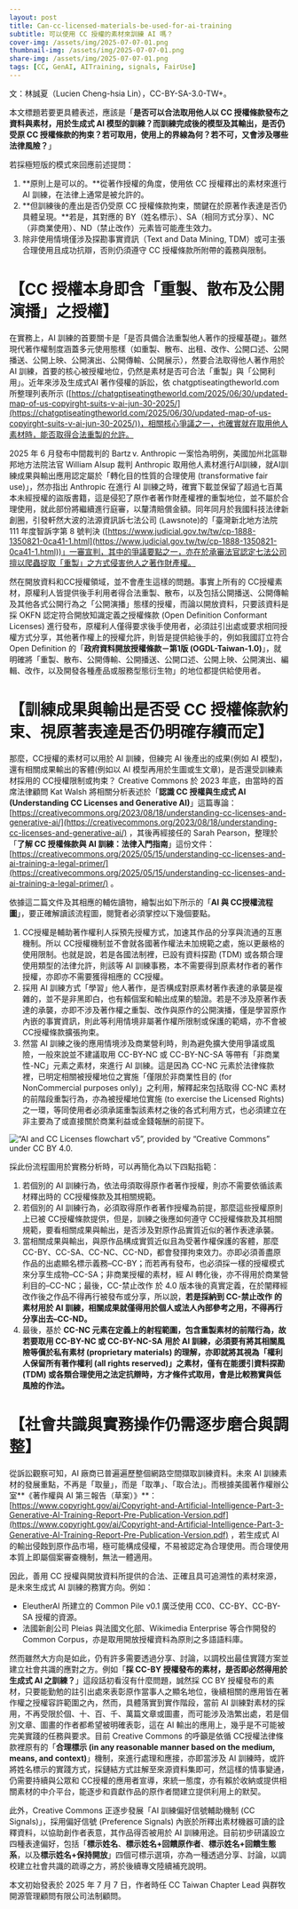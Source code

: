 ```yaml
---
layout: post
title: Can-cc-licensed-materials-be-used-for-ai-training
subtitle: 可以使用 CC 授權的素材來訓練 AI 嗎？
cover-img: /assets/img/2025-07-07-01.png
thumbnail-img: /assets/img/2025-07-07-01.png
share-img: /assets/img/2025-07-07-01.png
tags: [CC, GenAI, AITraining, signals, FairUse]
---
```


文：林誠夏（Lucien Cheng-hsia Lin），CC-BY-SA-3.0-TW+。

本文標題若要更具體表述，應該是「**是否可以合法取用他人以 CC 授權條款發布之資料與素材，用於生成式 AI 模型的訓練？而訓練完成後的模型及其輸出，是否仍受原 CC 授權條款的拘束？若可取用，使用上的界線為何？若不可，又會涉及哪些法律風險？**」

若採極短版的模式來回應前述提問：

 1. **原則上是可以的。**從著作授權的角度，使用依 CC 授權釋出的素材來進行 AI 訓練，在法律上通常是被允許的。
 2. **但訓練後的產出是否仍受原 CC 授權條款拘束，關鍵在於原著作表達是否仍具體呈現。**若是，其對應的 BY（姓名標示）、SA（相同方式分享）、NC（非商業使用）、ND（禁止改作）元素皆可能產生效力。
 3. 除非使用情境僅涉及探勘事實資訊（Text and Data Mining, TDM）或可主張合理使用且成功抗辯，否則仍須遵守 CC 授權條款所附帶的義務與限制。

# 【CC 授權本身即含「重製、散布及公開演播」之授權】

在實務上，AI 訓練的首要關卡是「是否具備合法重製他人著作的授權基礎」。雖然現代著作權制度涵蓋多元使用態樣（如重製、散布、出租、改作、公開口述、公開播送、公開上映、公開演出、公開傳輸、公開展示），然要合法取得他人著作用於 AI 訓練，首要的核心被授權地位，仍然是素材是否可合法「重製」與「公開利用」。近年來涉及生成式AI 著作侵權的訴訟，依 chatgptiseatingtheworld.com 所整理列表所示 ([https://chatgptiseatingtheworld.com/2025/06/30/updated-map-of-us-copyirght-suits-v-ai-jun-30-2025/](https://chatgptiseatingtheworld.com/2025/06/30/updated-map-of-us-copyirght-suits-v-ai-jun-30-2025/))，相關核心爭議之一，也確實就在取用他人素材時，能否取得合法重製的允許。

2025 年 6 月發布中間裁判的 Bartz v. Anthropic 一案恰為明例，美國加州北區聯邦地方法院法官 William Alsup 裁判 Anthropic 取用他人素材進行AI訓練，就AI訓練成果與輸出應用認定屬於「轉化目的性質的合理使用 (transformative fair use)」，然亦指出 Anthropic 在進行 AI 訓練之時，確實下載並保留了超過七百萬本未經授權的盜版書籍，這是侵犯了原作者著作財產權裡的重製地位，並不屬於合理使用，就此部份將繼續進行庭審，以釐清賠償金額。同年同月於我國科技法律新創圈，引發軒然大波的法源資訊訴七法公司 (Lawsnote)的「臺灣新北地方法院 111 年度智訴字第 8 號判決 ([https://www.judicial.gov.tw/tw/cp-1888-1350821-0ca41-1.html](https://www.judicial.gov.tw/tw/cp-1888-1350821-0ca41-1.html))」一審宣判，其中的爭議要點之一，亦在於承審法官認定七法公司擅以爬蟲捉取「重製」之方式侵害他人之著作財產權。

然在開放資料和CC授權領域，並不會產生這樣的問題。事實上所有的 CC授權素材，原權利人皆提供後手利用者得合法重製、散布，以及包括公開播送、公開傳輸及其他各式公開行為之「公開演播」態樣的授權，而論以開放資料，只要該資料是採 OKFN 認定符合開放知識定義之授權條款 (Open Definition Conformant Licenses) 進行發布，原權利人僅得要求後手使用者，必須註引出處或要求相同授權方式分享，其他著作權上的授權允許，則皆是提供給後手的，例如我國訂立符合 Open Definition 的「**政府資料開放授權條款－第1版 (OGDL-Taiwan-1.0)**」，就明確將「重製、散布、公開傳輸、公開播送、公開口述、公開上映、公開演出、編輯、改作，以及開發各種產品或服務型態衍生物」的地位都提供給使用者。

# 【訓練成果與輸出是否受 CC 授權條款約束、視原著表達是否仍明確存續而定】

那麼，CC授權的素材可以用於 AI 訓練，但練完 AI 後產出的成果(例如 AI 模型)，還有相關成果輸出的客體(例如以 AI 模型再用於生圖或生文章)，是否還受訓練素材採用的 CC授權限制或拘束？ Creative Commons 於 2023 年底，由當時的首席法律顧問 Kat Walsh 將相關分析表述於「**認識 CC 授權與生成式 AI (Understanding CC Licenses and Generative AI)**」這篇專論：[https://creativecommons.org/2023/08/18/understanding-cc-licenses-and-generative-ai/](https://creativecommons.org/2023/08/18/understanding-cc-licenses-and-generative-ai/) ，其後再經接任的 Sarah Pearson，整理於「**了解 CC 授權條款與 AI 訓練：法律入門指南**」這份文件：[https://creativecommons.org/2025/05/15/understanding-cc-licenses-and-ai-training-a-legal-primer/](https://creativecommons.org/2025/05/15/understanding-cc-licenses-and-ai-training-a-legal-primer/) 。

依據這二篇文件及其相應的輔佐讀物，繪製出如下所示的「**AI 與 CC授權流程圖**」，要正確解讀該流程圖，閱覽者必須掌控以下幾個要點。

 1. CC授權是輔助著作權利人採預先授權方式，加速其作品的分享與流通的互惠機制。所以 CC授權機制並不會就各國著作權法未加規範之處，施以更嚴格的使用限制。也就是說，若是各國法制裡，已設有資料探勘 (TDM) 或各類合理使用類型的法律允許，則該等 AI 訓練事務，本不需要得到原素材作者的著作授權，亦即亦不需要獲得相應的 CC授權。
 2. 採用 AI 訓練方式「學習」他人著作，是否構成對原素材著作表達的承襲是複雜的，並不是非黑即白，也有賴個案和輸出成果的驗證。若是不涉及原著作表達的承襲，亦即不涉及著作權之重製、改作與原作的公開演播，僅是學習原作內嵌的事實資訊，則此等利用情境非屬著作權所限制或保護的範疇，亦不會被 CC授權條款擴張拘束。
 3. 然當 AI 訓練之後的應用情境涉及商業營利時，則為避免擴大使用爭議或風險，一般來說並不建議取用 CC-BY-NC 或 CC-BY-NC-SA 等帶有「非商業性-NC」元素之素材，來進行 AI 訓練。這是因為 CC-NC 元素於法律條款裡，已明定相關被授權地位之實施「僅限於非商業性目的 (for NonCommercial purposes only)」之利用，解釋起來包括取得 CC-NC 素材的前階段重製行為，亦為被授權地位實施 (to exercise the Licensed Rights) 之一環，等同使用者必須承諾重製該素材之後的各式利用方式，也必須建立在非主要為了或直接關於商業利益或金錢報酬的前提下。

![“AI and CC Licenses flowchart v5”, provided by “Creative Commons” under CC BY 4.0.](https://lucienchlin.github.io/assets/img/2025-07-07-02.png)

採此份流程圖用於實務分析時，可以再簡化為以下四點指範：



 1. 若個別的 AI 訓練行為，依法毋須取得原作者著作授權，則亦不需要依循該素材釋出時的 CC授權條款及其相關規範。
 2. 若個別的 AI 訓練行為，必須取得原作者著作授權為前提，那麼這些授權原則上已被 CC授權條款提供，但是，訓練之後應如何遵守 CC授權條款及其相關規範，要看相關成果與輸出，是否涉及對原作品實質近似的著作表達承襲。
 3. 當相關成果與輸出，與原作品構成實質近似且為受著作權保護的客體，那麼 CC-BY、CC-SA、CC-NC、CC-ND，都會發揮拘束效力。亦即必須善盡原作品的出處顯名標示義務–CC-BY；而若再有發布，也必須採一樣的授權模式來分享生成物–CC-SA；非商業授權的素材，經 AI 轉化後，亦不得用於商業營利目的–CC-NC；最後，CC-禁止改作 於 4.0 版本後的真實定義，在於闡釋經改作後之作品不得再行被發布或分享，所以說，**若是採納到 CC-禁止改作 的素材用於 AI 訓練，相關成果就僅得用於個人或法人內部參考之用，不得再行分享出去–CC-ND。**
 4. 最後，基於 **CC-NC 元素在定義上的射程範圍，包含重製素材的前階行為，故若要取用 CC-BY-NC 或 CC-BY-NC-SA 用於 AI 訓練，必須要有將其相關風險等價於私有素材 (proprietary materials) 的理解，亦即就將其視為「權利人保留所有著作權利 (all rights reserved)」之素材，僅有在能援引資料探勘 (TDM) 或各類合理使用之法定抗辯時，方才條件式取用，會是比較務實與低風險的作法。**

# 【社會共識與實務操作仍需逐步磨合與調整】

從訴訟觀察可知，AI 廠商已普遍遍歷整個網路空間擷取訓練資料。未來 AI 訓練素材的發展重點，不再是「取量」，而是「取準」、「取合法」。而根據美國著作權辦公室**《著作權與 AI 第三報告（草案）》**：[https://www.copyright.gov/ai/Copyright-and-Artificial-Intelligence-Part-3-Generative-AI-Training-Report-Pre-Publication-Version.pdf](https://www.copyright.gov/ai/Copyright-and-Artificial-Intelligence-Part-3-Generative-AI-Training-Report-Pre-Publication-Version.pdf) ，若生成式 AI 的輸出侵蝕到原作品市場，極可能構成侵權，不易被認定為合理使用。而合理使用本質上即屬個案審查機制，無法一體適用。

因此，善用 CC 授權與開放資料所提供的合法、正確且具可追溯性的素材來源，是未來生成式 AI 訓練的務實方向。例如：
  * EleutherAI 所建立的 Common Pile v0.1 廣泛使用 CC0、CC-BY、CC-BY-SA 授權的資源。
  * 法國新創公司 Pleias 與法國文化部、Wikimedia Enterprise 等合作開發的 Common Corpus，亦是取用開放授權資料為原則之多語語料庫。


然而雖然大方向是如此，仍有許多需要透過分享、討論，以調校出最佳實踐方案並建立社會共識的應對之方。例如「**採 CC-BY 授權發布的素材，是否即必然得用於生成式 AI 之訓練？**」這段話初看沒有什麼問題，誠然採 CC BY 授權發布的素材，只要能勤勉的註引出處來表彰原作當事人之顯名地位，後續相關的應用皆在著作權之授權容許範圍之內，然而，具體落實到實作階段，當前 AI 訓練對素材的採用，不再受限於個、十、百、千、萬篇文章或圖畫，而可能涉及浩繁出處，若是個別文章、圖畫的作者都希望被明確表彰，這在 AI 輸出的應用上，幾乎是不可能被完美實踐的任務與要求。目前 Creative Commons 的呼籲是依循 CC授權法律條款裡原有的「**合理標示 (in any reasonable manner based on the medium, means, and context)**」機制，來進行處理和應接，亦即當涉及 AI 訓練時，或許將姓名標示的實踐方式，採鏈結方式註解至來源資料集即可，然這樣的情事變通，仍需要持續與公眾和 CC授權的應用者宣導，來統一態度，亦有賴於收納或提供相關素材的中介平台，能逐步和貢獻作品的原作者間建立提供利用上的默契。

此外，Creative Commons 正逐步發展「AI 訓練偏好信號輔助機制 (CC Signals)」，採用偏好信號 (Preference Signals) 內嵌於所釋出素材機器可讀的詮釋資料，以協助創作者表意，其作品得否被用於 AI 訓練用途。目前初步研議設立四種表達偏好，包括「**標示姓名**、**標示姓名+回饋原作者**、**標示姓名+回饋生態系**，以及**標示姓名+保持開放**」四個可標示選項，亦為一種透過分享、討論，以調校建立社會共識的疏導之方，將於後續專文陸續補充說明。

本文初始發表於 2025 年 7 月 7 日，作者時任 CC Taiwan Chapter Lead 與群牧開源管理顧問有限公司法制顧問。
